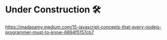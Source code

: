 # Under Construction 🛠
https://madasamy.medium.com/15-javascript-concepts-that-every-nodejs-programmer-must-to-know-6894f5157cb7
